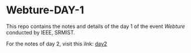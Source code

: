 # Webture-DAY-1

This repo contains the notes and details of the day 1 of the event *Webture* conducted by IEEE, SRMIST.

For the notes of day 2, visit this ilnk: [day2](https://github.com/SSHSRN/Webture-DAY-2)

